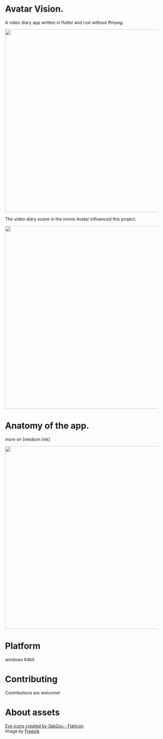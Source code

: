 
# Avatar Vision.

A video diary app written in flutter and rust without ffmpeg.

<img src="https://github.com/hanguk0726/nemo_public/blob/main/assets/avatar_vision_demo.gif" width="600">

The video diary scene in the movie Avatar influenced this project.

<img src="https://drive.google.com/uc?export=view&id=11ktL4BpFbSuMIi2z2tqioAXa-1UvOwjE" width="600">


# Anatomy of the app.

more on [medium link]

<img src="https://drive.google.com/uc?export=view&id=1eGoCuF9NH13XzUyj5DosAOJu8SUbb9N9" width="600">

# Platform

windows 64bit

# Contributing

Contributions are welcome!

# About assets

<a href="https://www.flaticon.com/free-icons/eye" title="eye icons">Eye icons created by 3ab2ou - Flaticon</a>
<br/>
Image by <a href="https://www.freepik.com/free-photo/portrait-smiley-woman-waving_12501660.htm#page=17&query=video%20meeting&position=9&from_view=keyword&track=ais">Freepik</a>
